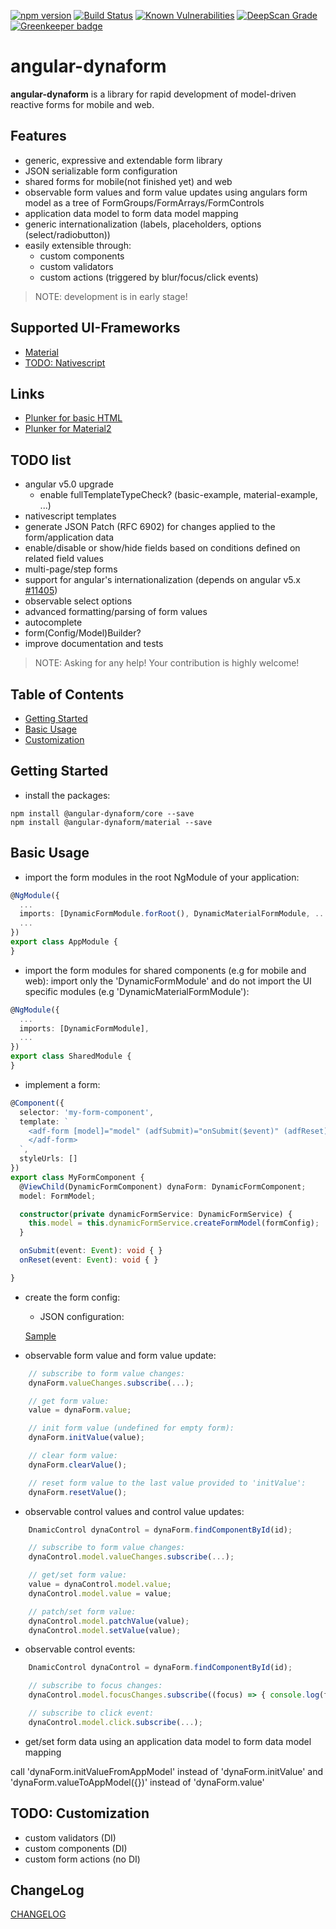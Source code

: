 [![npm version](https://badge.fury.io/js/%40angular-dynaform%2Fcore.svg)](https://badge.fury.io/js/%40angular-dynaform%2Fcore)
[![Build Status](https://api.travis-ci.org/gms1/angular-dynaform.svg?branch=master)](https://travis-ci.org/gms1/angular-dynaform)
[![Known Vulnerabilities](https://snyk.io/test/github/gms1/angular-dynaform/badge.svg)](https://snyk.io/test/github/gms1/angular-dynaform)
[![DeepScan Grade](https://deepscan.io/api/projects/698/branches/1106/badge/grade.svg)](https://deepscan.io/dashboard/#view=project&pid=698&bid=1106)
[![Greenkeeper badge](https://badges.greenkeeper.io/gms1/angular-dynaform.svg)](https://greenkeeper.io/)

# angular-dynaform

**angular-dynaform** is a library for rapid development of model-driven reactive forms for mobile and web.

## Features

* generic, expressive and extendable form library
* JSON serializable form configuration
* shared forms for mobile(not finished yet) and web
* observable form values and form value updates using angulars form model as a tree of FormGroups/FormArrays/FormControls
* application data model to form data model mapping
* generic internationalization (labels, placeholders, options (select/radiobutton))
* easily extensible through:
  * custom components
  * custom validators
  * custom actions (triggered by blur/focus/click events)

> NOTE: development is in early stage!

## Supported UI-Frameworks

* [Material](https://github.com/angular/material2)
* [TODO: Nativescript](https://www.nativescript.org/)

## Links

* [Plunker for basic HTML](http://plnkr.co/edit/x8elnFR7fgDWIjvn8OZF?p=preview)
* [Plunker for Material2](http://plnkr.co/edit/ZZuywOIH92FtsmHRp6ks?p=preview)

## TODO list

* angular v5.0 upgrade
  * enable fullTemplateTypeCheck? (basic-example, material-example, ...)
* nativescript templates
* generate JSON Patch (RFC 6902) for changes applied to the form/application data
* enable/disable or show/hide fields based on conditions defined on related field values
* multi-page/step forms
* support for angular's internationalization
  (depends on angular v5.x [#11405](https://github.com/angular/angular/issues/11405))
* observable select options
* advanced formatting/parsing of form values
* autocomplete
* form(Config/Model)Builder?
* improve documentation and tests

> NOTE: Asking for any help! Your contribution is highly welcome!

## Table of Contents

* [Getting Started](#getting-started)
* [Basic Usage](#basic-usage)
* [Customization](#customization)

## Getting Started

* install the packages:

```shell
npm install @angular-dynaform/core --save
npm install @angular-dynaform/material --save
```

## Basic Usage

* import the form modules in the root NgModule of your application:

```typescript
@NgModule({
  ...
  imports: [DynamicFormModule.forRoot(), DynamicMaterialFormModule, ...],
  ...
})
export class AppModule {
}
```

* import the form modules for shared components (e.g for mobile and web): import only the 'DynamicFormModule' and do not import the UI specific modules (e.g 'DynamicMaterialFormModule'):

```typescript
@NgModule({
  ...
  imports: [DynamicFormModule],
  ...
})
export class SharedModule {
}
```

* implement a form:

```typescript
@Component({
  selector: 'my-form-component',
  template: `
    <adf-form [model]="model" (adfSubmit)="onSubmit($event)" (adfReset)="onReset($event)">
    </adf-form>
  `,
  styleUrls: []
})
export class MyFormComponent {
  @ViewChild(DynamicFormComponent) dynaForm: DynamicFormComponent;
  model: FormModel;

  constructor(private dynamicFormService: DynamicFormService) {
    this.model = this.dynamicFormService.createFormModel(formConfig);
  }

  onSubmit(event: Event): void { }
  onReset(event: Event): void { }

}
```

* create the form config:

  * JSON configuration:

  [Sample](./packages/material-example/src/app/app.config.ts)

* observable form value and form value update:

```typescript
    // subscribe to form value changes:
    dynaForm.valueChanges.subscribe(...);

    // get form value:
    value = dynaForm.value;

    // init form value (undefined for empty form):
    dynaForm.initValue(value);

    // clear form value:
    dynaForm.clearValue();

    // reset form value to the last value provided to 'initValue':
    dynaForm.resetValue();

```

* observable control values and control value updates:

```typescript
    DnamicControl dynaControl = dynaForm.findComponentById(id);

    // subscribe to form value changes:
    dynaControl.model.valueChanges.subscribe(...);

    // get/set form value:
    value = dynaControl.model.value;
    dynaControl.model.value = value;

    // patch/set form value:
    dynaControl.model.patchValue(value);
    dynaControl.model.setValue(value);
```

* observable control events:

```typescript
    DnamicControl dynaControl = dynaForm.findComponentById(id);

    // subscribe to focus changes:
    dynaControl.model.focusChanges.subscribe((focus) => { console.log(focus ? 'got focus' : 'lost focus');});

    // subscribe to click event:
    dynaControl.model.click.subscribe(...);
```

* get/set form data using an application data model to form data model mapping

call 'dynaForm.initValueFromAppModel' instead of 'dynaForm.initValue' and 'dynaForm.valueToAppModel({})' instead of 'dynaForm.value'

## TODO: Customization

* custom validators (DI)
* custom components (DI)
* custom form actions (no DI)

## ChangeLog

[CHANGELOG](./CHANGELOG.md)
